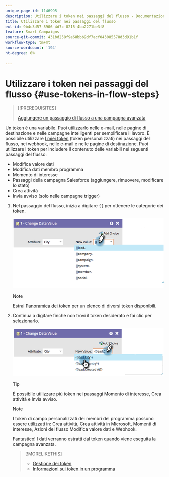 ```yaml
---
unique-page-id: 1146995
description: Utilizzare i token nei passaggi del flusso - Documentazione di Marketo - Documentazione del prodotto
title: Utilizzare i token nei passaggi del flusso
exl-id: 9b4c3d57-5906-4d7c-8215-4ba2271be3f8
feature: Smart Campaigns
source-git-commit: 431bd258f9a68bbb9df7acf043085578d3d91b1f
workflow-type: tm+mt
source-wordcount: '194'
ht-degree: 0%

---
```


# Utilizzare i token nei passaggi del flusso {#use-tokens-in-flow-steps}

>[!PREREQUISITES]
>
>[Aggiungere un passaggio di flusso a una campagna avanzata](/help/marketo/product-docs/core-marketo-concepts/smart-campaigns/flow-actions/add-a-flow-step-to-a-smart-campaign.md)

Un token è una variabile. Puoi utilizzarlo nelle e-mail, nelle pagine di destinazione e nelle campagne intelligenti per semplificare il lavoro. È possibile utilizzare [I miei token](/help/marketo/product-docs/core-marketo-concepts/programs/tokens/understanding-my-tokens-in-a-program.md) (token personalizzati) nei passaggi del flusso, nei webhook, nelle e-mail e nelle pagine di destinazione. Puoi utilizzare i token per includere il contenuto delle variabili nei seguenti passaggi del flusso:

* Modifica valore dati
* Modifica dati membro programma
* Momento di interesse
* Passaggi della campagna Salesforce (aggiungere, rimuovere, modificare lo stato)
* Crea attività
* Invia avviso (solo nelle campagne trigger)

1. Nel passaggio del flusso, inizia a digitare `{{` per ottenere le categorie dei token.

   ![](assets/image2014-9-22-14-3a3-3a17.png)

   >[!NOTE]
   >
   >Estrai [Panoramica dei token](/help/marketo/product-docs/demand-generation/landing-pages/personalizing-landing-pages/tokens-overview.md) per un elenco di diversi token disponibili.

1. Continua a digitare finché non trovi il token desiderato e fai clic per selezionarlo.

   ![](assets/image2014-9-22-14-3a3-3a48.png)

   >[!TIP]
   >
   >È possibile utilizzare più token nei passaggi Momento di interesse, Crea attività e Invia avviso.

   >[!NOTE]
   >
   >I token di campo personalizzati dei membri del programma possono essere utilizzati in: Crea attività, Crea attività in Microsoft, Momenti di interesse, Azioni del flusso Modifica valore dati e Webhook.

   Fantastico! I dati verranno estratti dal token quando viene eseguita la campagna avanzata.

   >[!MORELIKETHIS]
   >
   >* [Gestione dei token](/help/marketo/product-docs/core-marketo-concepts/programs/tokens/managing-my-tokens.md)
   >* [Informazioni sui token in un programma](/help/marketo/product-docs/core-marketo-concepts/programs/tokens/understanding-my-tokens-in-a-program.md)
